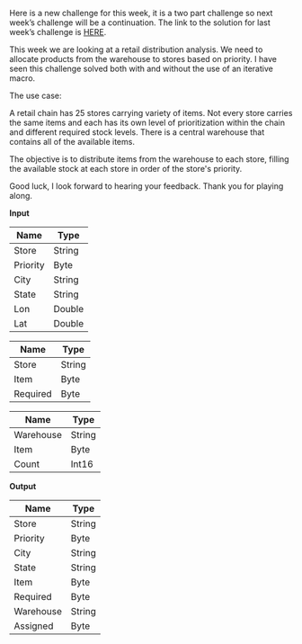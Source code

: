 ﻿Here is a new challenge for this week, it is a two part challenge so next week’s challenge will be a continuation. The link to the solution for last week’s challenge is  [HERE](https://community.alteryx.com/t5/Weekly-Challenge/Challenge-13-HTML-Table-Parsing/m-p/36741#U36741).

This week we are looking at a retail distribution analysis. We need to allocate products from the warehouse to stores based on priority. I have seen this  challenge solved both with and without the use of an iterative macro.

The use case:

A retail chain has 25 stores carrying variety of items. Not every store carries the same items and each has its own level of prioritization within the chain and different required stock levels. There is a central warehouse that contains all of the available items.

The objective is to distribute items from the warehouse to each store, filling the available stock at each store in order of the store's priority.

Good luck, I look forward to hearing your feedback. Thank you for playing along.

**Input**


|   Name   |  Type  |
|----------|--------|
| Store    | String |
| Priority | Byte   |
| City     | String |
| State    | String |
| Lon      | Double |
| Lat      | Double |


|   Name   |  Type  |
|----------|--------|
| Store    | String |
| Item     | Byte   |
| Required | Byte   |


|   Name    |  Type  |
|-----------|--------|
| Warehouse | String |
| Item      | Byte   |
| Count     | Int16  |



**Output**


|   Name    |  Type  |
|-----------|--------|
| Store     | String |
| Priority  | Byte   |
| City      | String |
| State     | String |
| Item      | Byte   |
| Required  | Byte   |
| Warehouse | String |
| Assigned  | Byte   |



